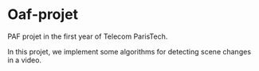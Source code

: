 # Oaf-projet
PAF projet in the first year of Telecom ParisTech.

In this projet, we implement some algorithms for detecting scene changes in a video.
